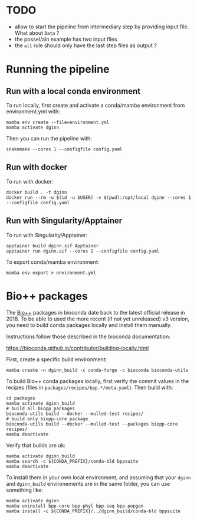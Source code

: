 # TODO

- allow to start the pipeline from intermediary step by providing input file. What about `Data` ?
- the possel/aln example has two input files
- the `all` rule should only have the last step files as output ?


# Running the pipeline


## Run with a local conda environment

To run locally, first create and activate a conda/mamba environment from environment.yml with:

```shell
mamba env create --file=environment.yml
mamba activate dginn
```

Then you can run the pipeline with:

```shell
snakemake --cores 1 --configfile config.yaml
```


## Run with docker

To run with docker:

```shell
docker build . -t dginn
docker run --rm -u $(id -u $USER) -v $(pwd):/opt/local dginn --cores 1 --configfile config.yaml
```


## Run with Singularity/Apptainer

To run with Singularity/Apptainer:

```shell
apptainer build dginn.sif Apptainer
apptainer run dginn.sif --cores 1 --configfile config.yaml
```

To export conda/mamba environment:

```shell
mamba env export > environment.yml
```


# Bio++ packages

The [Bio++](https://github.com/BioPP) packages in bioconda date back to the latest official release in 2018. To be able to used the more recent (if not yet unreleased) v3 version, you need to build conda packages locally and install them manually.

Instructions follow those described in the bioconda documentation:

https://bioconda.github.io/contributor/building-locally.html


First, create a specific build environment:

```shell
mamba create -n dginn_build -c conda-forge -c bioconda bioconda-utils 
```

To build Bio++ conda packages locally, first verify the commit values in the recipes (files in `packages/recipes/bpp-*/meta.yaml`). Then build with:

```shell
cd packages
mamba activate dginn_build
# build all biopp packages
bioconda-utils build --docker --mulled-test recipes/
# build only biopp-core package
bioconda-utils build --docker --mulled-test --packages biopp-core recipes/
mamba deactivate
```

Verify that builds are ok:
```shell
mamba activate dginn_build
mamba search -c ${CONDA_PREFIX}/conda-bld bppsuite
mamba deactivate
```

To install them in your own local environment, and assuming that your `dginn` and `dginn_build` environements are in the same folder, you can use something like:
```shell
mamba activate dginn
mamba uninstall bpp-core bpp-phyl bpp-seq bpp-popgen
mamba install -c ${CONDA_PREFIX}/../dginn_build/conda-bld bppsuite
```